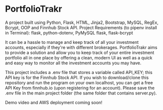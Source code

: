 # PortfolioTrakr

A project built using Python, Flask, HTML, Jinja2, Bootstrap, MySQL, RegEx, Bcrypt, OOP and Finnhub Stock API.
Project Requirements (to pipenv install in Terminal): flask, python-dotenv, PyMySQL flask, flask-bcrypt

It can be a hassle to manage and keep track of all your investment accounts, especially if they're with different brokerages. PortfolioTrakr aims to provide a solution and allow you to keep track of your entire investment portfolio all in one place by offering a clean, modern UI as well as a quick and easy way to monitor all the investment accounts you may have.

This project includes a .env file that stores a variable called API_KEY; this API key is for the Finnhub Stock API. If you wish to download/clone this repository and run the program on your own localhost, you can get a free API Key from finnhub.io (upon registering for an account). Please save the .env file in the main project folder (the same folder that contains server.py).

Demo video and AWS deployment coming soon!

